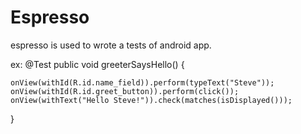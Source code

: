 # Espresso 
espresso is used to wrote a tests of android app. 

ex: 
@Test
public void greeterSaysHello() {

    onView(withId(R.id.name_field)).perform(typeText("Steve"));
    onView(withId(R.id.greet_button)).perform(click());
    onView(withText("Hello Steve!")).check(matches(isDisplayed()));
}

